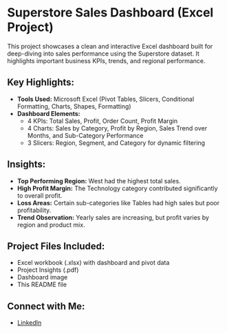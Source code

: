 
# Superstore Sales Dashboard (Excel Project)

This project showcases a clean and interactive Excel dashboard built for deep-diving into sales performance using the Superstore dataset. It highlights important business KPIs, trends, and regional performance.

## Key Highlights:

- **Tools Used:** Microsoft Excel (Pivot Tables, Slicers, Conditional Formatting, Charts, Shapes, Formatting)
- **Dashboard Elements:**
  - 4 KPIs: Total Sales, Profit, Order Count, Profit Margin
  - 4 Charts: Sales by Category, Profit by Region, Sales Trend over Months, and Sub-Category Performance
  - 3 Slicers: Region, Segment, and Category for dynamic filtering

## Insights:
- **Top Performing Region:** West had the highest total sales.
- **High Profit Margin:** The Technology category contributed significantly to overall profit.
- **Loss Areas:** Certain sub-categories like Tables had high sales but poor profitability.
- **Trend Observation:** Yearly sales are increasing, but profit varies by region and product mix.

## Project Files Included:
- Excel workbook (.xlsx) with dashboard and pivot data
- Project Insights (.pdf)
- Dashboard image
- This README file

## Connect with Me:
- [LinkedIn](https://www.linkedin.com/prashanthnaik7)

